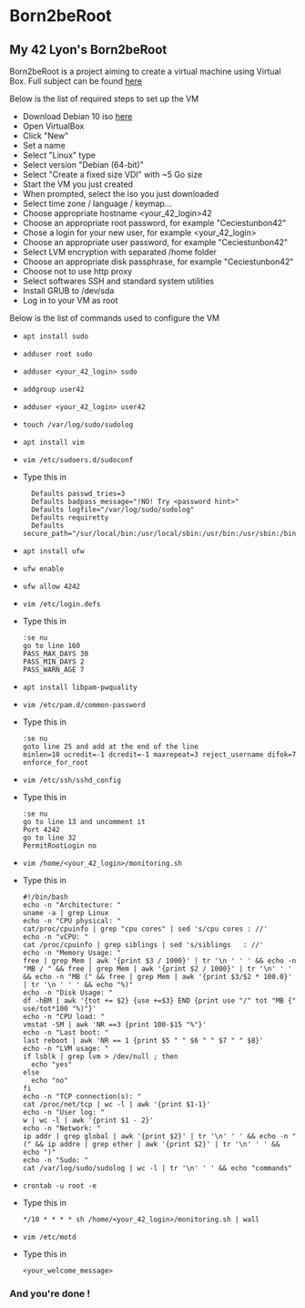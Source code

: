 # Born2beRoot

## My 42 Lyon's Born2beRoot

Born2beRoot is a project aiming to create a virtual machine using Virtual Box.
Full subject can be found [here](docs/)

Below is the list of required steps to set up the VM

- Download Debian 10 iso [here](https://cdimage.debian.org/debian-cd/current/amd64/iso-cd/debian-10.9.0-amd64-netinst.iso)
- Open VirtualBox
- Click "New"
- Set a name
- Select "Linux" type
- Select version "Debian (64-bit)"
- Select "Create a fixed size VDI" with ~5 Go size
- Start the VM you just created
- When prompted, select the iso you just downloaded
- Select time zone / language / keymap...
- Choose appropriate hostname \<your_42_login\>42
- Choose an appropriate root password, for example "Ceciestunbon42"
- Chose a login for your new user, for example \<your_42_login\>
- Choose an appropriate user password, for example "Ceciestunbon42"
- Select LVM encryption with separated /home folder
- Choose an appropriate disk passphrase, for example "Ceciestunbon42"
- Choose not to use http proxy
- Select softwares SSH and standard system utilities
- Install GRUB to /dev/sda
- Log in to your VM as root

Below is the list of commands used to configure the VM

- `apt install sudo`
- `adduser root sudo`
- `adduser <your_42_login> sudo`
- `addgroup user42`
- `adduser <your_42_login> user42`
- `touch /var/log/sudo/sudolog`
- `apt install vim`
- `vim /etc/sudoers.d/sudoconf`
- Type this in

  ```shell
    Defaults passwd_tries=3
    Defaults badpass_message="!NO! Try <password hint>"
    Defaults logfile="/var/log/sudo/sudolog"
    Defaults requiretty
    Defaults secure_path="/sur/local/bin:/usr/local/sbin:/usr/bin:/usr/sbin:/bin:/sbin:/snap/bin"
  ```

- `apt install ufw`
- `ufw enable`
- `ufw allow 4242`
- `vim /etc/login.defs`
- Type this in

  ```shell
  :se nu
  go to line 160
  PASS_MAX_DAYS 30
  PASS_MIN_DAYS 2
  PASS_WARN_AGE 7
  ```

- `apt install libpam-pwquality`
- `vim /etc/pam.d/common-password`
- Type this in
  
  ```shell
  :se nu
  goto line 25 and add at the end of the line
  minlen=10 ucredit=-1 dcredit=-1 maxrepeat=3 reject_username difok=7 enforce_for_root
  ```

- `vim /etc/ssh/sshd_config`
- Type this in

  ```shell
  :se nu
  go to line 13 and uncomment it
  Port 4242
  go to line 32
  PermitRootLogin no
  ```

- `vim /home/<your_42_login>/monitoring.sh`
- Type this in

  ```shell
  #!/bin/bash
  echo -n "Architecture: "
  uname -a | grep Linux
  echo -n "CPU physical: "
  cat/proc/cpuinfo | grep "cpu cores" | sed 's/cpu cores : //'
  echo -n "vCPU: "
  cat /proc/cpuinfo | grep siblings | sed 's/siblings   : //'
  echo -n "Memory Usage: "
  free | grep Mem | awk '{print $3 / 1000}' | tr '\n ' ' ' && echo -n "MB / " && free | grep Mem | awk '{print $2 / 1000}' | tr '\n' ' ' && echo -n "MB (" && free | grep Mem | awk '{print $3/$2 * 100.0}' | tr '\n ' ' ' && echo "%)"
  echo -n "Disk Usage: "
  df -hBM | awk '{tot += $2} {use +=$3} END {print use "/" tot "MB {" use/tot*100 "%)"}'
  echo -n "CPU load: "
  vmstat -SM | awk 'NR ==3 {print 100-$15 "%"}'
  echo -n "Last boot: "
  last reboot | awk 'NR == 1 {print $5 " " $6 " " $7 " " $8}'
  echo -n "LVM usage: "
  if lsblk | grep lvm > /dev/null ; then
    echo "yes"
  else
    echo "no"
  fi
  echo -n "TCP connection(s): "
  cat /proc/net/tcp | wc -l | awk '{print $1-1}'
  echo -n "User log: "
  w | wc -l | awk '{print $1 - 2}'
  echo -n "Network: "
  ip addr | grep global | awk '{print $2}' | tr '\n' ' ' && echo -n "(" && ip addre | grep ether | awk '{print $2}' | tr '\n' ' ' && echo ")"
  echo -n "Sudo: "
  cat /var/log/sudo/sudolog | wc -l | tr '\n' ' ' && echo "commands"
  ```

- `crontab -u root -e`
- Type this in

  ```shell
  */10 * * * * sh /home/<your_42_login>/monitoring.sh | wall
  ```

- `vim /etc/motd`
- Type this in
  
  ```shell
  <your_welcome_message>
  ```

### And you're done !
